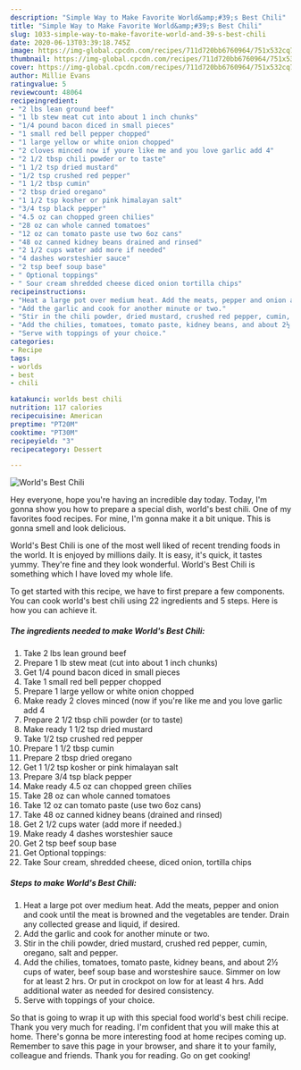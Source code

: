 ```yaml
---
description: "Simple Way to Make Favorite World&amp;#39;s Best Chili"
title: "Simple Way to Make Favorite World&amp;#39;s Best Chili"
slug: 1033-simple-way-to-make-favorite-world-and-39-s-best-chili
date: 2020-06-13T03:39:18.745Z
image: https://img-global.cpcdn.com/recipes/711d720bb6760964/751x532cq70/worlds-best-chili-recipe-main-photo.jpg
thumbnail: https://img-global.cpcdn.com/recipes/711d720bb6760964/751x532cq70/worlds-best-chili-recipe-main-photo.jpg
cover: https://img-global.cpcdn.com/recipes/711d720bb6760964/751x532cq70/worlds-best-chili-recipe-main-photo.jpg
author: Millie Evans
ratingvalue: 5
reviewcount: 48064
recipeingredient:
- "2 lbs lean ground beef"
- "1 lb stew meat cut into about 1 inch chunks"
- "1/4 pound bacon diced in small pieces"
- "1 small red bell pepper chopped"
- "1 large yellow or white onion chopped"
- "2 cloves minced now if youre like me and you love garlic add 4"
- "2 1/2 tbsp chili powder or to taste"
- "1 1/2 tsp dried mustard"
- "1/2 tsp crushed red pepper"
- "1 1/2 tbsp cumin"
- "2 tbsp dried oregano"
- "1 1/2 tsp kosher or pink himalayan salt"
- "3/4 tsp black pepper"
- "4.5 oz can chopped green chilies"
- "28 oz can whole canned tomatoes"
- "12 oz can tomato paste use two 6oz cans"
- "48 oz canned kidney beans drained and rinsed"
- "2 1/2 cups water add more if needed"
- "4 dashes worsteshier sauce"
- "2 tsp beef soup base"
- " Optional toppings"
- " Sour cream shredded cheese diced onion tortilla chips"
recipeinstructions:
- "Heat a large pot over medium heat. Add the meats, pepper and onion and cook until the meat is browned and the vegetables are tender. Drain any collected grease and liquid, if desired."
- "Add the garlic and cook for another minute or two."
- "Stir in the chili powder, dried mustard, crushed red pepper, cumin, oregano, salt and pepper."
- "Add the chilies, tomatoes, tomato paste, kidney beans, and about 2½ cups of water, beef soup base and worsteshire sauce. Simmer on low for at least 2 hrs. Or put in crockpot on low for at least 4 hrs. Add additional water as needed for desired consistency."
- "Serve with toppings of your choice."
categories:
- Recipe
tags:
- worlds
- best
- chili

katakunci: worlds best chili 
nutrition: 117 calories
recipecuisine: American
preptime: "PT20M"
cooktime: "PT30M"
recipeyield: "3"
recipecategory: Dessert

---
```



![World&#39;s Best Chili](https://img-global.cpcdn.com/recipes/711d720bb6760964/751x532cq70/worlds-best-chili-recipe-main-photo.jpg)

Hey everyone, hope you're having an incredible day today. Today, I'm gonna show you how to prepare a special dish, world&#39;s best chili. One of my favorites food recipes. For mine, I'm gonna make it a bit unique. This is gonna smell and look delicious.



World&#39;s Best Chili is one of the most well liked of recent trending foods in the world. It is enjoyed by millions daily. It is easy, it's quick, it tastes yummy. They're fine and they look wonderful. World&#39;s Best Chili is something which I have loved my whole life.


To get started with this recipe, we have to first prepare a few components. You can cook world&#39;s best chili using 22 ingredients and 5 steps. Here is how you can achieve it.

<!--inarticleads1-->

##### The ingredients needed to make World&#39;s Best Chili:

1. Take 2 lbs lean ground beef
1. Prepare 1 lb stew meat (cut into about 1 inch chunks)
1. Get 1/4 pound bacon diced in small pieces
1. Take 1 small red bell pepper chopped
1. Prepare 1 large yellow or white onion chopped
1. Make ready 2 cloves minced (now if you&#39;re like me and you love garlic add 4
1. Prepare 2 1/2 tbsp chili powder (or to taste)
1. Make ready 1 1/2 tsp dried mustard
1. Take 1/2 tsp crushed red pepper
1. Prepare 1 1/2 tbsp cumin
1. Prepare 2 tbsp dried oregano
1. Get 1 1/2 tsp kosher or pink himalayan salt
1. Prepare 3/4 tsp black pepper
1. Make ready 4.5 oz can chopped green chilies
1. Take 28 oz can whole canned tomatoes
1. Take 12 oz can tomato paste (use two 6oz cans)
1. Take 48 oz canned kidney beans (drained and rinsed)
1. Get 2 1/2 cups water (add more if needed.)
1. Make ready 4 dashes worsteshier sauce
1. Get 2 tsp beef soup base
1. Get  Optional toppings:
1. Take  Sour cream, shredded cheese, diced onion, tortilla chips




<!--inarticleads2-->

##### Steps to make World&#39;s Best Chili:

1. Heat a large pot over medium heat. Add the meats, pepper and onion and cook until the meat is browned and the vegetables are tender. Drain any collected grease and liquid, if desired.
1. Add the garlic and cook for another minute or two.
1. Stir in the chili powder, dried mustard, crushed red pepper, cumin, oregano, salt and pepper.
1. Add the chilies, tomatoes, tomato paste, kidney beans, and about 2½ cups of water, beef soup base and worsteshire sauce. Simmer on low for at least 2 hrs. Or put in crockpot on low for at least 4 hrs. Add additional water as needed for desired consistency.
1. Serve with toppings of your choice.




So that is going to wrap it up with this special food world&#39;s best chili recipe. Thank you very much for reading. I'm confident that you will make this at home. There's gonna be more interesting food at home recipes coming up. Remember to save this page in your browser, and share it to your family, colleague and friends. Thank you for reading. Go on get cooking!

